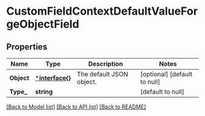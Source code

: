 # CustomFieldContextDefaultValueForgeObjectField

## Properties
Name | Type | Description | Notes
------------ | ------------- | ------------- | -------------
**Object** | [***interface{}**](interface{}.md) | The default JSON object. | [optional] [default to null]
**Type_** | **string** |  | [default to null]

[[Back to Model list]](../README.md#documentation-for-models) [[Back to API list]](../README.md#documentation-for-api-endpoints) [[Back to README]](../README.md)

